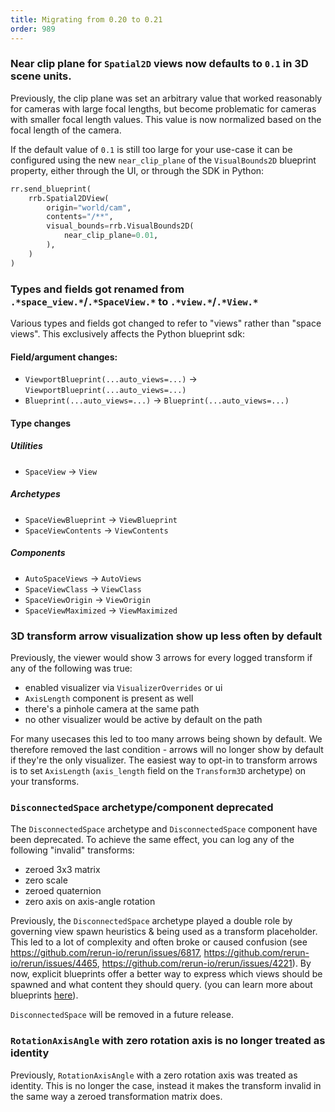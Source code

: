 ```yaml
---
title: Migrating from 0.20 to 0.21
order: 989
---
```


### Near clip plane for `Spatial2D` views now defaults to `0.1` in 3D scene units.

Previously, the clip plane was set an arbitrary value that worked reasonably for
cameras with large focal lengths, but become problematic for cameras with smaller
focal length values. This value is now normalized based on the focal length of
the camera.

If the default value of `0.1` is still too large for your use-case it can be configured
using the new `near_clip_plane` of the `VisualBounds2D` blueprint property, either
through the UI, or through the SDK in Python:
```python
rr.send_blueprint(
    rrb.Spatial2DView(
        origin="world/cam",
        contents="/**",
        visual_bounds=rrb.VisualBounds2D(
            near_clip_plane=0.01,
        ),
    )
)
```


### Types and fields got renamed from `.*space_view.*`/`.*SpaceView.*` to `.*view.*`/`.*View.*`

Various types and fields got changed to refer to "views" rather than "space views".
This exclusively affects the Python blueprint sdk:

#### Field/argument changes:
* `ViewportBlueprint(...auto_views=...)` -> `ViewportBlueprint(...auto_views=...)`
* `Blueprint(...auto_views=...)` -> `Blueprint(...auto_views=...)`

#### Type changes

##### Utilities

* `SpaceView` -> `View`

##### Archetypes

* `SpaceViewBlueprint` -> `ViewBlueprint`
* `SpaceViewContents` -> `ViewContents`

##### Components

* `AutoSpaceViews` -> `AutoViews`
* `SpaceViewClass` -> `ViewClass`
* `SpaceViewOrigin` -> `ViewOrigin`
* `SpaceViewMaximized` -> `ViewMaximized`


### 3D transform arrow visualization show up less often by default

Previously, the viewer would show 3 arrows for every logged transform if any of the following was true:
* enabled visualizer via `VisualizerOverrides` or ui
* `AxisLength` component is present as well
* there's a pinhole camera at the same path
* no other visualizer would be active by default on the path

For many usecases this led to too many arrows being shown by default.
We therefore removed the last condition - arrows will no longer show by default if they're the only visualizer.
The easiest way to opt-in to transform arrows is to set `AxisLength` (`axis_length` field on the `Transform3D` archetype) on your transforms.

### `DisconnectedSpace` archetype/component deprecated

The `DisconnectedSpace` archetype and `DisconnectedSpace` component have been deprecated.
To achieve the same effect, you can log any of the following "invalid" transforms:
* zeroed 3x3 matrix
* zero scale
* zeroed quaternion
* zero axis on axis-angle rotation

Previously, the `DisconnectedSpace` archetype played a double role by governing view spawn heuristics & being used as a transform placeholder.
This led to a lot of complexity and often broke or caused confusion (see https://github.com/rerun-io/rerun/issues/6817, https://github.com/rerun-io/rerun/issues/4465, https://github.com/rerun-io/rerun/issues/4221).
By now, explicit blueprints offer a better way to express which views should be spawned and what content they should query.
(you can learn more about blueprints [here](https://rerun.io/docs/getting-started/configure-the-viewer/through-code-tutorial)).

`DisconnectedSpace` will be removed in a future release.

### `RotationAxisAngle` with zero rotation axis is no longer treated as identity

Previously, `RotationAxisAngle` with a zero rotation axis was treated as identity.
This is no longer the case, instead it makes the transform invalid in the same way a zeroed transformation matrix does.
